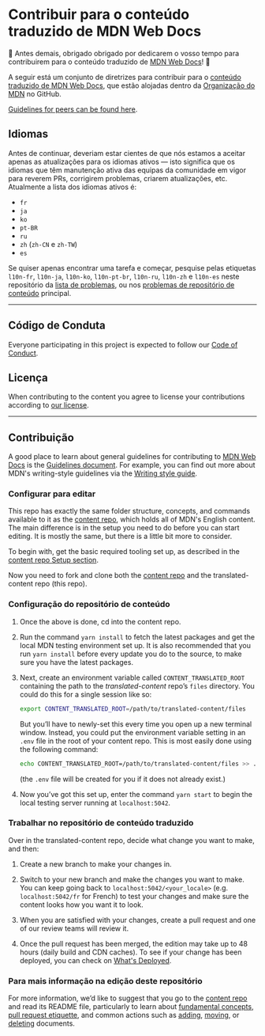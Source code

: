 # Contribuir para o conteúdo traduzido de MDN Web Docs

:tada: Antes demais, obrigado obrigado por dedicarem o vosso tempo para contribuirem
para o conteúdo traduzido de [MDN Web Docs](https://developer.mozilla.org)! :tada:

A seguir está um conjunto de diretrizes para contribuir para o
[conteúdo traduzido de MDN Web Docs](https://github.com/mdn/translated-content),
que estão alojadas dentro da [Organização do MDN](https://github.com/mdn) no GitHub.

[Guidelines for peers can be found here](PEERS_GUIDELINES.md).

## Idiomas

Antes de continuar, deveriam estar cientes de que nós estamos a aceitar apenas as
atualizações para os idiomas ativos — isto significa que os idiomas que têm manutenção
ativa das equipas da comunidade em vigor para reverem PRs, corrigirem problemas, criarem
atualizações, etc. Atualmente a lista dos idiomas ativos é:

- `fr`
- `ja`
- `ko`
- `pt-BR`
- `ru`
- `zh` (`zh-CN` e `zh-TW`)
- `es`

Se quiser apenas encontrar uma tarefa e começar, pesquise pelas etiquetas `l10n-fr`,
`l10n-ja`, `l10n-ko`, `l10n-pt-br`, `l10n-ru`, `l10n-zh` e `l10n-es` neste repositório
da [lista de problemas](https://github.com/mdn/translated-content/issues),
ou nos [problemas de repositório de conteúdo](https://github.com/mdn/content/issues) principal.

---

## Código de Conduta

Everyone participating in this project is expected to follow our
[Code of Conduct](CODE_OF_CONDUCT.md).

## Licença

When contributing to the content you agree to license your contributions
according to [our license](LICENSE.md).

---

## Contribuição

A good place to learn about general guidelines for contributing to
[MDN Web Docs](https://developer.mozilla.org) is the
[Guidelines document](https://developer.mozilla.org/en-US/docs/MDN/Guidelines).
For example, you can find out more about MDN's writing-style guidelines via the
[Writing style guide](https://developer.mozilla.org/en-US/docs/MDN/Guidelines/Writing_style_guide).

### Configurar para editar

This repo has exactly the same folder structure, concepts, and commands
available to it as the [content repo](https://github.com/mdn/content), which
holds all of MDN's English content. The main difference is in the setup you need
to do before you can start editing. It is mostly the same, but there is a little
bit more to consider.

To begin with, get the basic required tooling set up, as described in the
[content repo Setup section](https://github.com/mdn/content#setup).

Now you need to fork and clone both the
 [content repo](https://github.com/mdn/content)
 and the translated-content repo (this repo).

### Configuração do repositório de conteúdo

1. Once the above is done, cd into the content repo.

1. Run the command `yarn install` to fetch the latest packages and get the local
   MDN testing environment set up. It is also recommended that you run
   `yarn install` before every update you do to the source, to make sure you
   have the latest packages.

1. Next, create an environment variable called `CONTENT_TRANSLATED_ROOT`
   containing the path to the *translated-content* repo’s `files` directory. You
   could do this for a single session like so:

   ```bash
   export CONTENT_TRANSLATED_ROOT=/path/to/translated-content/files
   ```

   But you’ll have to newly-set this every time you open up a new terminal
   window. Instead, you could put the environment variable setting in an `.env`
   file in the root of your content repo. This is most easily done using the
   following command:

   ```bash
   echo CONTENT_TRANSLATED_ROOT=/path/to/translated-content/files >> .env
   ```

   (the `.env` file will be created for you if it does not already exist.)

1. Now you’ve got this set up, enter the command `yarn start` to begin the local
   testing server running at `localhost:5042`.

### Trabalhar no repositório de conteúdo traduzido

Over in the translated-content repo, decide what change you want to make, and
then:

1. Create a new branch to make your changes in.

1. Switch to your new branch and make the changes you want to make. You can keep
   going back to `localhost:5042/<your_locale>` (e.g. `localhost:5042/fr` for
   French) to test your changes and make sure the content looks how you want it
   to look.

1. When you are satisfied with your changes, create a pull request and one of
   our review teams will review it.

1. Once the pull request has been merged, the edition may take up to 48 hours
   (daily build and CDN caches). To see if your change has been deployed,
   you can check on
   [What's Deployed](https://whatsdeployed.io/s/16d/mdn/translated-content).

### Para mais informação na edição deste repositório

For more information, we’d like to suggest that you go to the [content repo](https://github.com/mdn/content)
and read its README file, particularly to learn about [fundamental concepts](https://github.com/mdn/content#fundamental-concepts),
[pull request etiquette](https://github.com/mdn/content#pull-request-etiquette),
and common actions such as [adding](https://github.com/mdn/content#adding-a-new-document),
[moving](https://github.com/mdn/content#moving-one-or-more-documents), or
[deleting](https://github.com/mdn/content#deleting-a-document) documents.
